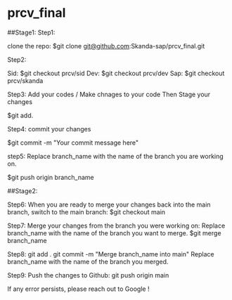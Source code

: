 # prcv_final

##Stage1:
Step1:

clone the repo:
$git clone git@github.com:Skanda-sap/prcv_final.git

Step2:

Sid:
$git checkout prcv/sid
Dev:
$git checkout prcv/dev
Sap:
$git checkout prcv/skanda

Step3:
Add your codes / Make chnages to your code
Then Stage your changes

$git add.

Step4:
commit your changes

$git commit -m "Your commit message here"

step5:
Replace branch_name with the name of the branch you are working on.

$git push origin branch_name

##Stage2:

Step6:
When you are ready to merge your changes back into the main branch, switch to the main branch:
$git checkout main

Step7:
Merge your changes from the branch you were working on:
Replace branch_name with the name of the branch you want to merge.
$git merge branch_name

Step8:
git add .
git commit -m "Merge branch_name into main"
Replace branch_name with the name of the branch you merged.

Step9:
Push the changes to Github:
git push origin main

If any error persists, please reach out to Google ! 
